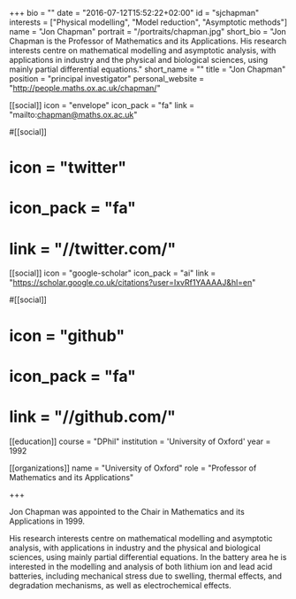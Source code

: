 +++
bio = ""
date = "2016-07-12T15:52:22+02:00"
id = "sjchapman"
interests = ["Physical modelling", "Model reduction", "Asymptotic methods"]
name = "Jon Chapman"
portrait = "/portraits/chapman.jpg"
short_bio = "Jon Chapman is the Professor of Mathematics and its Applications. His research interests centre on mathematical modelling and asymptotic analysis, with applications in industry and the physical and biological sciences, using mainly partial differential equations."
short_name = ""
title = "Jon Chapman"
position = "principal investigator"
personal_website = "http://people.maths.ox.ac.uk/chapman/"

[[social]]
    icon = "envelope"
    icon_pack = "fa"
    link = "mailto:chapman@maths.ox.ac.uk"

#[[social]]
#    icon = "twitter"
#    icon_pack = "fa"
#    link = "//twitter.com/"

[[social]]
    icon = "google-scholar"
    icon_pack = "ai"
    link = "https://scholar.google.co.uk/citations?user=IxvRf1YAAAAJ&hl=en"

#[[social]]
#    icon = "github"
#    icon_pack = "fa"
#    link = "//github.com/"

[[education]]
    course = "DPhil"
    institution = 'University of Oxford'
    year = 1992

[[organizations]]
    name = "University of Oxford"
    role = "Professor of Mathematics and its Applications"

+++

Jon Chapman was appointed to the 
Chair in Mathematics and its Applications in 1999.

His research interests centre on mathematical modelling and asymptotic
analysis, with applications in industry and the physical and
biological sciences, using mainly partial differential equations.
In the battery area he is interested in the modelling and analysis of both lithium ion and lead acid batteries, including mechanical stress due to swelling, thermal effects, and  degradation mechanisms, as well as electrochemical effects.



